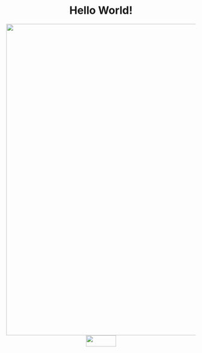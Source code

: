 <div align="center">
<h1>Hello World!</h1>
</div>


<div align="center">
<img src="https://user-images.githubusercontent.com/99843232/183812577-374a55e5-95d8-4e90-bf72-a33643a5e276.gif"  width="830px"/>
</div>


<div align="center">
<img align="center" height="30" width="80" src="https://img.shields.io/badge/Gmail-D14836?style=for-the-badge&logo=gmail&logoColor=white">
</div>
